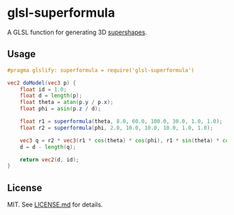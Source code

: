 # glsl-superformula

A GLSL function for generating 3D [supershapes](https://en.wikipedia.org/wiki/Superformula). 

## Usage 

``` glsl
#pragma glslify: superformula = require('glsl-superformula')

vec2 doModel(vec3 p) {
	float id = 1.0;
	float d = length(p);
	float theta = atan(p.y / p.x);
	float phi = asin(p.z / d);

	float r1 = superformula(theta, 8.0, 60.0, 100.0, 30.0, 1.0, 1.0);
	float r2 = superformula(phi, 2.0, 10.0, 10.0, 10.0, 1.0, 1.0);

	vec3 q = r2 * vec3(r1 * cos(theta) * cos(phi), r1 * sin(theta) * cos(phi), sin(phi));
	d = d - length(q);

	return vec2(d, id);
}

```

## License

MIT. See [LICENSE.md](https://github.com/Softwave/glsl-superformula/blob/master/LICENSE.md) for details.